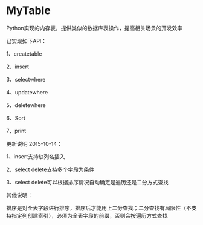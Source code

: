 # MyTable
Python实现的内存表，提供类似的数据库表操作，提高相关场景的开发效率

已实现如下API：</p>
1、createtable</p>
2、insert</p>
3、selectwhere</p>
4、updatewhere</p>
5、deletewhere</p>
6、Sort</p>
7、print</p>

更新说明 2015-10-14：</p>
1、insert支持缺列名插入</p>
2、select delete支持多个字段为条件</p>
3、select delete可以根据排序情况自动确定是遍历还是二分方式查找</p>


其他说明：</p>
排序是对全表字段进行排序，排序后才能用上二分查找；二分查找有局限性（不支持指定列创建索引），必须为全表字段的前缀，否则会按遍历方式查找</p>
